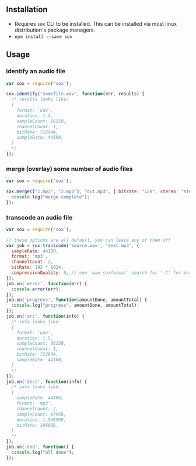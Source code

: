 ## Installation

 * Requires `sox` CLI to be installed. This can be installed via most linux
   distribution's package managers.
 * `npm install --save sox`

## Usage

### identify an audio file

```js
var sox = require('sox');

sox.identify('somefile.wav', function(err, results) {
  /* results looks like:
  {
    format: 'wav',
    duration: 1.5,
    sampleCount: 66150,
    channelCount: 1,
    bitRate: 722944,
    sampleRate: 44100,
  }
  */
});
```

### merge (overlay) some number of audio files

```js
var sox = require('sox');

sox.merge(["1.mp3", "2.mp3"], "out.mp3", { bitrate: "128", stereo: "stereo" } ,function(){
  console.log("merge complete");
});
```

### transcode an audio file

```js
var sox = require('sox');

// these options are all default, you can leave any of them off
var job = sox.transcode('source.wav', 'dest.mp3', {
  sampleRate: 44100,
  format: 'mp3',
  channelCount: 2,
  bitRate: 192 * 1024,
  compressionQuality: 5, // see `man soxformat` search for '-C' for more info
});
job.on('error', function(err) {
  console.error(err);
});
job.on('progress', function(amountDone, amountTotal) {
  console.log("progress", amountDone, amountTotal);
});
job.on('src', function(info) {
  /* info looks like:
  {
    format: 'wav',
    duration: 1.5,
    sampleCount: 66150,
    channelCount: 1,
    bitRate: 722944,
    sampleRate: 44100,
  }
  */
});
job.on('dest', function(info) {
  /* info looks like:
  {
    sampleRate: 44100,
    format: 'mp3',
    channelCount: 2,
    sampleCount: 67958,
    duration: 1.540998,
    bitRate: 196608,
  }
  */
});
job.on('end', function() {
  console.log("all done");
});
```
